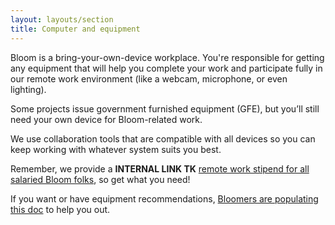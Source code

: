 ```yaml
---
layout: layouts/section
title: Computer and equipment
---
```


Bloom is a bring-your-own-device workplace. You're responsible for getting any equipment that will help you complete your work and participate fully in our remote work environment (like a webcam, microphone, or even lighting). 

Some projects issue government furnished equipment (GFE), but you’ll still need your own device for Bloom-related work.

We use collaboration tools that are compatible with all devices so you can keep working with whatever system suits you best. 

Remember,  we provide a **INTERNAL LINK TK** [remote work stipend for all salaried Bloom folks](#heading=h.po2w7dxbjir), so get what you need! 

If you want or have equipment recommendations, [Bloomers are populating this doc](https://docs.google.com/document/d/1Pf4L1FK83dumIw3u9i-YEhmYBuAoM-TOFsDcYMuUl6E/edit) to help you out.

